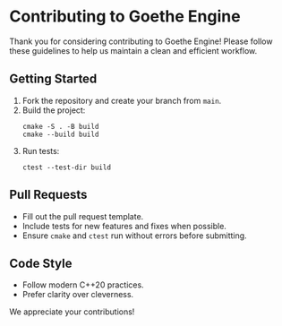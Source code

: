 # Contributing to Goethe Engine

Thank you for considering contributing to Goethe Engine! Please follow these guidelines to help us maintain a clean and efficient workflow.

## Getting Started

1. Fork the repository and create your branch from `main`.
2. Build the project:
   ```
   cmake -S . -B build
   cmake --build build
   ```
3. Run tests:
   ```
   ctest --test-dir build
   ```

## Pull Requests

- Fill out the pull request template.
- Include tests for new features and fixes when possible.
- Ensure `cmake` and `ctest` run without errors before submitting.

## Code Style

- Follow modern C++20 practices.
- Prefer clarity over cleverness.

We appreciate your contributions!
